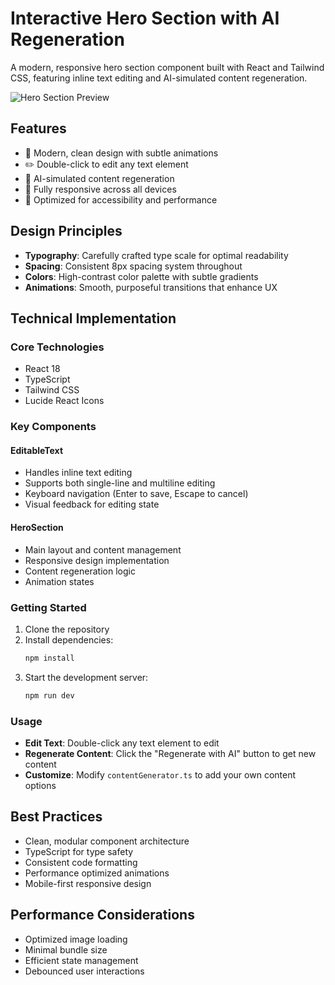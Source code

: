 # Interactive Hero Section with AI Regeneration

A modern, responsive hero section component built with React and Tailwind CSS, featuring inline text editing and AI-simulated content regeneration.

![Hero Section Preview](https://images.pexels.com/photos/3182812/pexels-photo-3182812.jpeg?auto=compress&cs=tinysrgb&w=1260&h=750&dpr=2)

## Features

- 🎨 Modern, clean design with subtle animations
- ✏️ Double-click to edit any text element
- 🔄 AI-simulated content regeneration
- 📱 Fully responsive across all devices
- 🎯 Optimized for accessibility and performance

## Design Principles

- **Typography**: Carefully crafted type scale for optimal readability
- **Spacing**: Consistent 8px spacing system throughout
- **Colors**: High-contrast color palette with subtle gradients
- **Animations**: Smooth, purposeful transitions that enhance UX

## Technical Implementation

### Core Technologies

- React 18
- TypeScript
- Tailwind CSS
- Lucide React Icons

### Key Components

#### EditableText
- Handles inline text editing
- Supports both single-line and multiline editing
- Keyboard navigation (Enter to save, Escape to cancel)
- Visual feedback for editing state

#### HeroSection
- Main layout and content management
- Responsive design implementation
- Content regeneration logic
- Animation states

### Getting Started

1. Clone the repository
2. Install dependencies:
   ```bash
   npm install
   ```
3. Start the development server:
   ```bash
   npm run dev
   ```

### Usage

- **Edit Text**: Double-click any text element to edit
- **Regenerate Content**: Click the "Regenerate with AI" button to get new content
- **Customize**: Modify `contentGenerator.ts` to add your own content options

## Best Practices

- Clean, modular component architecture
- TypeScript for type safety
- Consistent code formatting
- Performance optimized animations
- Mobile-first responsive design

## Performance Considerations

- Optimized image loading
- Minimal bundle size
- Efficient state management
- Debounced user interactions
